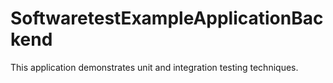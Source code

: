 # SoftwaretestExampleApplicationBackend
This application demonstrates unit and integration testing techniques.
